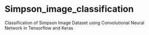 # Simpson_image_classification
Classification of Simpson Image Dataset using Convolutional Neural Network in Tensorflow and Keras
